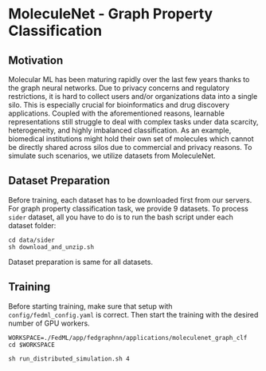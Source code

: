 # MoleculeNet - Graph Property Classification

## Motivation

Molecular ML has been maturing rapidly over the last few years thanks to the graph neural networks. Due to privacy concerns and regulatory restrictions, it is hard to collect users and/or organizations data into a single silo. This is especially crucial for bioinformatics and drug discovery applications. Coupled with the aforementioned reasons, learnable representations still struggle to deal with complex tasks under data scarcity, heterogeneity, and highly imbalanced classification.  As an example, biomedical institutions might hold their own set of molecules which cannot be directly shared across silos due to commercial and privacy reasons. To simulate such scenarios, we utilize datasets from MoleculeNet.

## Dataset Preparation
Before training, each dataset has to be downloaded first from our servers.  For graph property classification task, we provide 9 datasets. To process `sider` dataset, all you have to do is to run the bash script under each dataset folder: 

```
cd data/sider
sh download_and_unzip.sh
```

Dataset preparation is same for all datasets.

## Training
Before starting training, make sure that setup with  `config/fedml_config.yaml` is correct. Then start the training with the desired number of GPU workers.
```
WORKSPACE=./FedML/app/fedgraphnn/applications/moleculenet_graph_clf
cd $WORKSPACE

sh run_distributed_simulation.sh 4
```